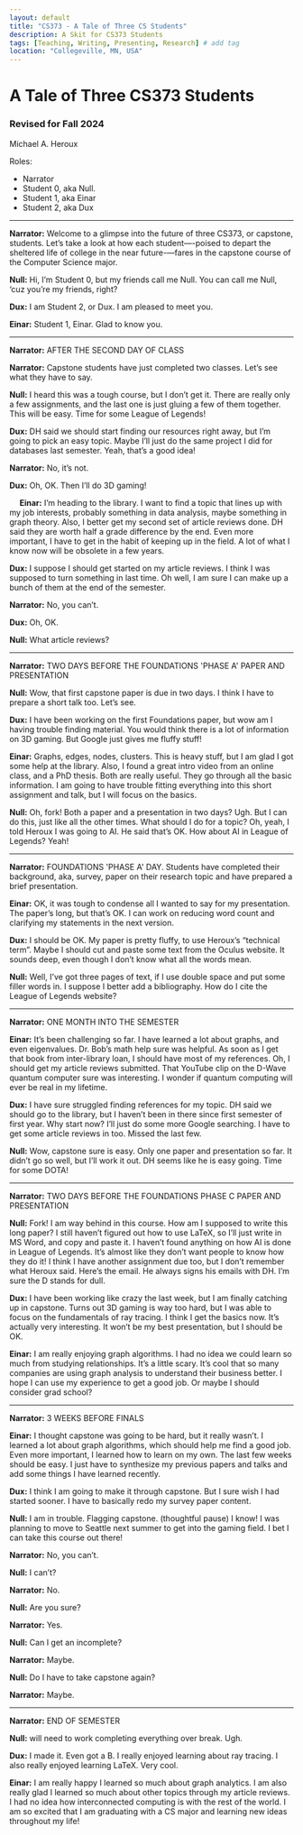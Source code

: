 ```yaml
---
layout: default
title: "CS373 - A Tale of Three CS Students"
description: A Skit for CS373 Students
tags: [Teaching, Writing, Presenting, Research] # add tag
location: "Collegeville, MN, USA"
---
```


# A Tale of Three CS373 Students
### Revised for Fall 2024

Michael A. Heroux

Roles:

- Narrator
- Student 0, aka Null.
- Student 1, aka Einar
- Student 2, aka Dux

---

**Narrator:**  Welcome to a glimpse into the future of three CS373, or capstone, students.  Let’s take a look at how each student—-poised to depart the sheltered life of college in the near future-—fares in the capstone course of the Computer Science major.

**Null:**  Hi, I’m Student 0, but my friends call me Null.  You can call me Null, ‘cuz you’re my friends, right?

**Dux:** I am Student 2, or Dux.  I am pleased to meet you.

**Einar:** Student 1, Einar.  Glad to know you.

---

**Narrator:** AFTER THE SECOND DAY OF CLASS

**Narrator:** Capstone students have just completed two classes.  Let’s see what they have to say.

**Null:** I heard this was a tough course, but I don’t get it.  There are really only a few assignments, and the last one is just gluing a few of them together.  This will be easy.  Time for some League of Legends!

**Dux:** DH said we should start finding our resources right away, but I’m going to pick an easy topic.  Maybe I’ll just do the same project I did for databases last semester.  Yeah, that’s a good idea!  

**Narrator:** No, it’s not.

**Dux:** Oh, OK.  Then I’ll do 3D gaming!

 
**Einar:**  I’m heading to the library.  I want to find a topic that lines up with my job interests, probably something in data analysis, maybe something in graph theory.  Also, I better get my second set of article reviews done.  DH said they are worth half a grade difference by the end.  Even more important, I have to get in the habit of keeping up in the field.  A lot of what I know now will be obsolete in a few years.

**Dux:** I suppose I should get started on my article reviews.  I think I was supposed to turn something in last time.  Oh well, I am sure I can make up a bunch of them at the end of the semester.

**Narrator:**  No, you can’t.

**Dux:** Oh, OK.

**Null:** What article reviews?

---

**Narrator:** TWO DAYS BEFORE THE FOUNDATIONS 'PHASE A' PAPER AND PRESENTATION

**Null:** Wow, that first capstone paper is due in two days.  I think I have to prepare a short talk too.  Let’s see.

**Dux:** I have been working on the first Foundations paper, but wow am I having trouble finding material.  You would think there is a lot of information on 3D gaming.  But Google just gives me fluffy stuff!

**Einar:** Graphs, edges, nodes, clusters.  This is heavy stuff, but I am glad I got some help at the library.  Also, I found a great intro video from an online class, and a PhD thesis.  Both are really useful.  They go through all the basic information.  I am going to have trouble fitting everything into this short assignment and talk, but I will focus on the basics.

**Null:** Oh, fork!  Both a paper and a presentation in two days?  Ugh.  But I can do this, just like all the other times.  What should I do for a topic?  Oh, yeah, I told Heroux I was going to AI.  He said that’s OK.  How about AI in League of Legends?  Yeah!

---

**Narrator:** FOUNDATIONS 'PHASE A' DAY.  Students have completed their background, aka, survey, paper on their research topic and have prepared a brief presentation.  

**Einar:**  OK, it was tough to condense all I wanted to say for my presentation.  The paper’s long, but that’s OK. I can work on reducing word count and clarifying my statements in the next version.

**Dux:** I should be OK.  My paper is pretty fluffy, to use Heroux’s “technical term”.  Maybe I should cut and paste some text from the Oculus website.  It sounds deep, even though I don’t know what all the words mean.

**Null:** Well, I’ve got three pages of text, if I use double space and put some filler words in.  I suppose I better add a bibliography.  How do I cite the League of Legends website?

---

**Narrator:** ONE MONTH INTO THE SEMESTER

**Einar:** It’s been challenging so far.  I have learned a lot about graphs, and even eigenvalues.  Dr. Bob’s math help sure was helpful.  As soon as I get that book from inter-library loan, I should have most of my references.  Oh, I should get my article reviews submitted.  That YouTube clip on the D-Wave quantum computer sure was interesting.  I wonder if quantum computing will ever be real in my lifetime.

**Dux:** I have sure struggled finding references for my topic.  DH said we should go to the library, but I haven’t been in there since first semester of first year.  Why start now?  I’ll just do some more Google searching.  I have to get some article reviews in too.  Missed the last few.

**Null:** Wow, capstone sure is easy.  Only one paper and presentation so far.  It didn’t go so well, but I’ll work it out.  DH seems like he is easy going.  Time for some DOTA!

---

**Narrator:**  TWO DAYS BEFORE THE FOUNDATIONS PHASE C PAPER AND PRESENTATION

**Null:** Fork!  I am way behind in this course.  How am I supposed to write this long paper?  I still haven’t figured out how to use LaTeX, so I’ll just write in MS Word, and copy and paste it.  I haven’t found anything on how AI is done in League of Legends.  It’s almost like they don’t want people to know how they do it!   I think I have another assignment due too, but I don’t remember what Heroux said.  Here’s the email.  He always signs his emails with DH.  I’m sure the D stands for dull.

**Dux:** I have been working like crazy the last week, but I am finally catching up in capstone.  Turns out 3D gaming is way too hard, but I was able to focus on the fundamentals of ray tracing.  I think I get the basics now.  It’s actually very interesting.  It won’t be my best presentation, but I should be OK.

**Einar:**  I am really enjoying graph algorithms.  I had no idea we could learn so much from studying relationships.  It’s a little scary.  It’s cool that so many companies are using graph analysis to understand their business better.  I hope I can use my experience to get a good job.  Or maybe I should consider grad school?

---

**Narrator:**  3 WEEKS BEFORE FINALS

**Einar:** I thought capstone was going to be hard, but it really wasn’t.  I learned a lot about graph algorithms, which should help me find a good job.  Even more important, I learned how to learn on my own.  The last few weeks should be easy.  I just have to synthesize my previous papers and talks and add some things I have learned recently.

**Dux:** I think I am going to make it through capstone.  But I sure wish I had started sooner.  I have to basically redo my survey paper content.

**Null:** I am in trouble.  Flagging capstone. (thoughtful pause)  I know!  I was planning to move to Seattle next summer to get into the gaming field.  I bet I can take this course out there!

**Narrator:** No, you can’t.

**Null:** I can’t?

**Narrator:** No.

**Null:** Are you sure?

**Narrator:** Yes.

**Null:**  Can I get an incomplete?

**Narrator:** Maybe.

**Null:** Do I have to take capstone again?

**Narrator:** Maybe.

---

**Narrator:** END OF SEMESTER

**Null:** will need to work completing everything over break.  Ugh.

**Dux:**  I made it.  Even got a B.  I really enjoyed learning about ray tracing.  I also really enjoyed learning LaTeX.  Very cool.

**Einar:**  I am really happy I learned so much about graph analytics.   I am also really glad I learned so much about other topics through my article reviews.  I had no idea how interconnected computing is with the rest of the world.  I am so excited that I am graduating with a CS major and learning new ideas throughout my life!
